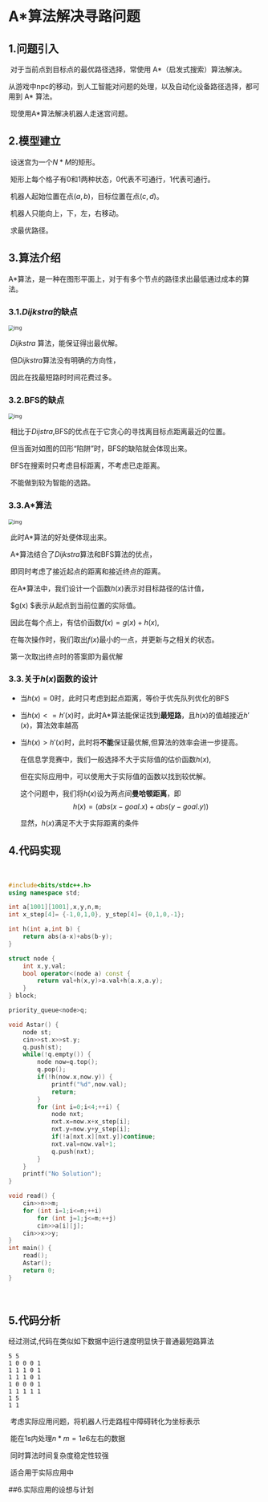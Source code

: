 # A*算法解决寻路问题

## 1.问题引入

​		对于当前点到目标点的最优路径选择，常使用 A\*（启发式搜索）算法解决。

​		从游戏中npc的移动，到人工智能对问题的处理，以及自动化设备路径选择，都可用到 A* 算法。

​		现使用A\*算法解决机器人走迷宫问题。

## 2.模型建立

​		设迷宫为一个$N*M$的矩形。

​		矩形上每个格子有0和1两种状态，0代表不可通行，1代表可通行。

​		机器人起始位置在点$(a,b)$，目标位置在点$(c,d)$。

​		机器人只能向上，下，左，右移动。

​		求最优路径。

## 3.算法介绍

​		A\*算法，是一种在图形平面上，对于有多个节点的路径求出最低通过成本的算法。

### 3.1.$Dijkstra$的缺点

<img src="http://theory.stanford.edu/~amitp/game-programming/a-star/dijkstra-trap.png?2017-11-17-16-52-52" alt="img" style="zoom: 67%;" />

​		$Dijkstra$	算法，能保证得出最优解。

​		但$Dijkstra$算法没有明确的方向性，

​		因此在找最短路时时间花费过多。

### 3.2.BFS的缺点

<img src="http://theory.stanford.edu/~amitp/game-programming/a-star/best-first-search-trap.png?2017-11-17-16-52-06" alt="img" style="zoom:67%;" />

​		相比于$Dijstra$,BFS的优点在于它贪心的寻找离目标点距离最近的位置。

​		但当面对如图的凹形“陷阱”时，BFS的缺陷就会体现出来。

​		BFS在搜索时只考虑目标距离，不考虑已走距离。

​		不能做到较为智能的选路。

### 3.3.A*算法

<img src="http://theory.stanford.edu/~amitp/game-programming/a-star/a-star-trap.png?2017-11-17-16-51-38" alt="img" style="zoom:67%;" />

​		此时A*算法的好处便体现出来。

​		A*算法结合了$Dijkstra$算法和BFS算法的优点，

​		即同时考虑了接近起点的距离和接近终点的距离。

​		在A\*算法中，我们设计一个函数$h(x)$表示对目标路径的估计值，

​		$g(x)	$表示从起点到当前位置的实际值。

​		因此在每个点上，有估价函数$f(x)=g(x)+h(x)$,

​		在每次操作时，我们取出$f(x)$最小的一点，并更新与之相关的状态。

​		第一次取出终点时的答案即为最优解

### 3.3.关于$h(x)$函数的设计

- 当$h(x)=0$时，此时只考虑到起点距离，等价于优先队列优化的BFS

- 当$h(x)<=h'(x)$时，此时A*算法能保证找到**最短路**，且$h(x)$的值越接近$h'(x)$，算法效率越高

- 当$h(x)>h'(x)$时，此时将**不能**保证最优解,但算法的效率会进一步提高。

  在信息学竞赛中，我们一般选择不大于实际值的估价函数$h(x)$,

  但在实际应用中，可以使用大于实际值的函数以找到较优解。

  这个问题中，我们将$h(x)$设为两点间**曼哈顿距离**，即
  $$
  h(x)=(abs(x-goal.x)+abs(y-goal.y))
  $$
  

  显然，$h(x)$满足不大于实际距离的条件

## 4.代码实现

​		

```c++
#include<bits/stdc++.h>
using namespace std;

int a[1001][1001],x,y,n,m;
int x_step[4]= {-1,0,1,0}, y_step[4]= {0,1,0,-1};

int h(int a,int b) {
	return abs(a-x)+abs(b-y);
}

struct node {
	int x,y,val;
	bool operator<(node a) const {
		return val+h(x,y)>a.val+h(a.x,a.y);
	}
} block;

priority_queue<node>q;

void Astar() {
	node st;
	cin>>st.x>>st.y;
	q.push(st);
	while(!q.empty()) {
		node now=q.top();
		q.pop();
		if(!h(now.x,now.y)) {
			printf("%d",now.val);
			return;
		}
		for (int i=0;i<4;++i) {
			node nxt;
			nxt.x=now.x+x_step[i];
			nxt.y=now.y+y_step[i];
			if(!a[nxt.x][nxt.y])continue;
			nxt.val=now.val+1;
			q.push(nxt);
		}
	}
	printf("No Solution");
}

void read() {
	cin>>n>>m;
	for (int i=1;i<=n;++i)
		for (int j=1;j<=m;++j)
		cin>>a[i][j];
	cin>>x>>y;
}
int main() {
	read();
	Astar();
	return 0;
}
```

​	

## 5.代码分析

经过测试,代码在类似如下数据中运行速度明显快于普通最短路算法

```
5 5
1 0 0 0 1
1 1 1 0 1
1 1 1 0 1
1 0 0 0 1
1 1 1 1 1
1 5
1 1
```

​		考虑实际应用问题，将机器人行走路程中障碍转化为坐标表示

​		能在1s内处理$n*m=1e6$左右的数据

​		同时算法时间复杂度稳定性较强

​		适合用于实际应用中

##6.实际应用的设想与计划
		
​		


